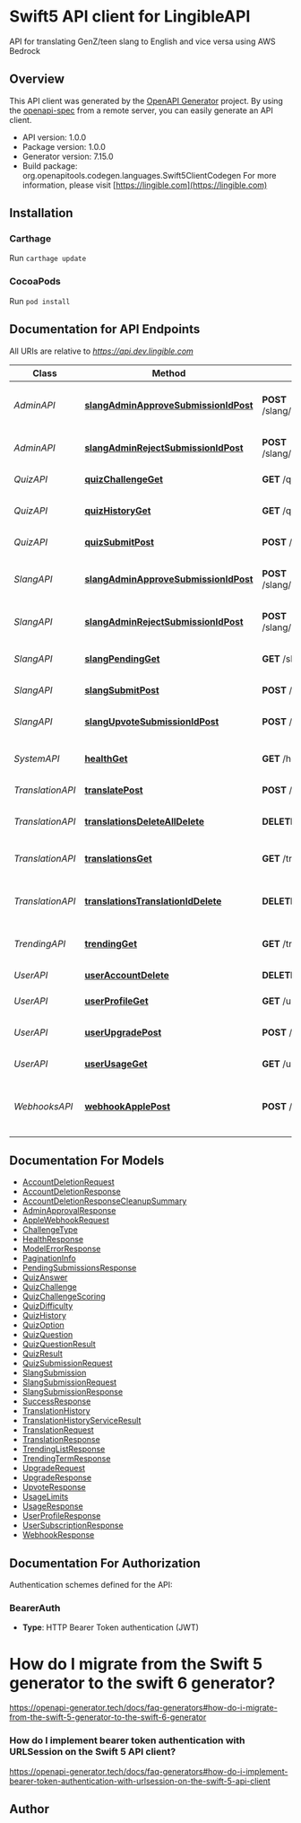 # Swift5 API client for LingibleAPI

API for translating GenZ/teen slang to English and vice versa using AWS Bedrock

## Overview
This API client was generated by the [OpenAPI Generator](https://openapi-generator.tech) project.  By using the [openapi-spec](https://github.com/OAI/OpenAPI-Specification) from a remote server, you can easily generate an API client.

- API version: 1.0.0
- Package version: 1.0.0
- Generator version: 7.15.0
- Build package: org.openapitools.codegen.languages.Swift5ClientCodegen
For more information, please visit [https://lingible.com](https://lingible.com)

## Installation

### Carthage

Run `carthage update`

### CocoaPods

Run `pod install`

## Documentation for API Endpoints

All URIs are relative to *https://api.dev.lingible.com*

Class | Method | HTTP request | Description
------------ | ------------- | ------------- | -------------
*AdminAPI* | [**slangAdminApproveSubmissionIdPost**](docs/AdminAPI.md#slangadminapprovesubmissionidpost) | **POST** /slang/admin/approve/{submission_id} | Admin approve slang submission
*AdminAPI* | [**slangAdminRejectSubmissionIdPost**](docs/AdminAPI.md#slangadminrejectsubmissionidpost) | **POST** /slang/admin/reject/{submission_id} | Admin reject slang submission
*QuizAPI* | [**quizChallengeGet**](docs/QuizAPI.md#quizchallengeget) | **GET** /quiz/challenge | Get a quiz challenge
*QuizAPI* | [**quizHistoryGet**](docs/QuizAPI.md#quizhistoryget) | **GET** /quiz/history | Get quiz history and eligibility
*QuizAPI* | [**quizSubmitPost**](docs/QuizAPI.md#quizsubmitpost) | **POST** /quiz/submit | Submit quiz answers
*SlangAPI* | [**slangAdminApproveSubmissionIdPost**](docs/SlangAPI.md#slangadminapprovesubmissionidpost) | **POST** /slang/admin/approve/{submission_id} | Admin approve slang submission
*SlangAPI* | [**slangAdminRejectSubmissionIdPost**](docs/SlangAPI.md#slangadminrejectsubmissionidpost) | **POST** /slang/admin/reject/{submission_id} | Admin reject slang submission
*SlangAPI* | [**slangPendingGet**](docs/SlangAPI.md#slangpendingget) | **GET** /slang/pending | Get pending slang submissions
*SlangAPI* | [**slangSubmitPost**](docs/SlangAPI.md#slangsubmitpost) | **POST** /slang/submit | Submit new slang term
*SlangAPI* | [**slangUpvoteSubmissionIdPost**](docs/SlangAPI.md#slangupvotesubmissionidpost) | **POST** /slang/upvote/{submission_id} | Upvote a slang submission
*SystemAPI* | [**healthGet**](docs/SystemAPI.md#healthget) | **GET** /health | Health check endpoint
*TranslationAPI* | [**translatePost**](docs/TranslationAPI.md#translatepost) | **POST** /translate | Translate teen slang
*TranslationAPI* | [**translationsDeleteAllDelete**](docs/TranslationAPI.md#translationsdeletealldelete) | **DELETE** /translations/delete-all | Clear all slang translations
*TranslationAPI* | [**translationsGet**](docs/TranslationAPI.md#translationsget) | **GET** /translations | Get slang translation history
*TranslationAPI* | [**translationsTranslationIdDelete**](docs/TranslationAPI.md#translationstranslationiddelete) | **DELETE** /translations/{translationId} | Delete specific slang translation
*TrendingAPI* | [**trendingGet**](docs/TrendingAPI.md#trendingget) | **GET** /trending | Get trending GenZ slang terms
*UserAPI* | [**userAccountDelete**](docs/UserAPI.md#useraccountdelete) | **DELETE** /user/account | Delete user account
*UserAPI* | [**userProfileGet**](docs/UserAPI.md#userprofileget) | **GET** /user/profile | Get user profile
*UserAPI* | [**userUpgradePost**](docs/UserAPI.md#userupgradepost) | **POST** /user/upgrade | Upgrade user subscription
*UserAPI* | [**userUsageGet**](docs/UserAPI.md#userusageget) | **GET** /user/usage | Get usage statistics
*WebhooksAPI* | [**webhookApplePost**](docs/WebhooksAPI.md#webhookapplepost) | **POST** /webhook/apple | Apple webhook for subscription notifications


## Documentation For Models

 - [AccountDeletionRequest](docs/AccountDeletionRequest.md)
 - [AccountDeletionResponse](docs/AccountDeletionResponse.md)
 - [AccountDeletionResponseCleanupSummary](docs/AccountDeletionResponseCleanupSummary.md)
 - [AdminApprovalResponse](docs/AdminApprovalResponse.md)
 - [AppleWebhookRequest](docs/AppleWebhookRequest.md)
 - [ChallengeType](docs/ChallengeType.md)
 - [HealthResponse](docs/HealthResponse.md)
 - [ModelErrorResponse](docs/ModelErrorResponse.md)
 - [PaginationInfo](docs/PaginationInfo.md)
 - [PendingSubmissionsResponse](docs/PendingSubmissionsResponse.md)
 - [QuizAnswer](docs/QuizAnswer.md)
 - [QuizChallenge](docs/QuizChallenge.md)
 - [QuizChallengeScoring](docs/QuizChallengeScoring.md)
 - [QuizDifficulty](docs/QuizDifficulty.md)
 - [QuizHistory](docs/QuizHistory.md)
 - [QuizOption](docs/QuizOption.md)
 - [QuizQuestion](docs/QuizQuestion.md)
 - [QuizQuestionResult](docs/QuizQuestionResult.md)
 - [QuizResult](docs/QuizResult.md)
 - [QuizSubmissionRequest](docs/QuizSubmissionRequest.md)
 - [SlangSubmission](docs/SlangSubmission.md)
 - [SlangSubmissionRequest](docs/SlangSubmissionRequest.md)
 - [SlangSubmissionResponse](docs/SlangSubmissionResponse.md)
 - [SuccessResponse](docs/SuccessResponse.md)
 - [TranslationHistory](docs/TranslationHistory.md)
 - [TranslationHistoryServiceResult](docs/TranslationHistoryServiceResult.md)
 - [TranslationRequest](docs/TranslationRequest.md)
 - [TranslationResponse](docs/TranslationResponse.md)
 - [TrendingListResponse](docs/TrendingListResponse.md)
 - [TrendingTermResponse](docs/TrendingTermResponse.md)
 - [UpgradeRequest](docs/UpgradeRequest.md)
 - [UpgradeResponse](docs/UpgradeResponse.md)
 - [UpvoteResponse](docs/UpvoteResponse.md)
 - [UsageLimits](docs/UsageLimits.md)
 - [UsageResponse](docs/UsageResponse.md)
 - [UserProfileResponse](docs/UserProfileResponse.md)
 - [UserSubscriptionResponse](docs/UserSubscriptionResponse.md)
 - [WebhookResponse](docs/WebhookResponse.md)


<a id="documentation-for-authorization"></a>
## Documentation For Authorization


Authentication schemes defined for the API:
<a id="BearerAuth"></a>
### BearerAuth

- **Type**: HTTP Bearer Token authentication (JWT)


# How do I migrate from the Swift 5 generator to the swift 6 generator?

https://openapi-generator.tech/docs/faq-generators#how-do-i-migrate-from-the-swift-5-generator-to-the-swift-6-generator

### How do I implement bearer token authentication with URLSession on the Swift 5 API client?

https://openapi-generator.tech/docs/faq-generators#how-do-i-implement-bearer-token-authentication-with-urlsession-on-the-swift-5-api-client

## Author
